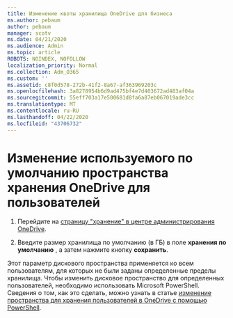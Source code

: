 ```yaml
---
title: Изменение квоты хранилища OneDrive для бизнеса
ms.author: pebaum
author: pebaum
manager: scotv
ms.date: 04/21/2020
ms.audience: Admin
ms.topic: article
ROBOTS: NOINDEX, NOFOLLOW
localization_priority: Normal
ms.collection: Adm_O365
ms.custom: ''
ms.assetid: c8f0d578-272b-41f2-8a67-af363969203c
ms.openlocfilehash: 3a8278954b6d9ad475bf4e7d403672ad483af04a
ms.sourcegitcommit: 55eff703a17e500681d8fa6a87eb067019ade3cc
ms.translationtype: MT
ms.contentlocale: ru-RU
ms.lasthandoff: 04/22/2020
ms.locfileid: "43706732"
---
```

# <a name="change-the-default-onedrive-storage-space-for-your-users"></a>Изменение используемого по умолчанию пространства хранения OneDrive для пользователей

1. Перейдите на [страницу "хранение" в центре администрирования OneDrive](https://admin.onedrive.com/?v=StorageSettings).
    
2. Введите размер хранилища по умолчанию (в ГБ) в поле **хранения по умолчанию** , а затем нажмите кнопку **сохранить**.
    
Этот параметр дискового пространства применяется ко всем пользователям, для которых не были заданы определенные пределы хранилища. Чтобы изменить дисковое пространство для определенных пользователей, необходимо использовать Microsoft PowerShell. Сведения о том, как это сделать, можно узнать в статье [изменение пространства для хранения пользователей в OneDrive с помощью PowerShell](https://go.microsoft.com/fwlink/?linkid=866402).
  

